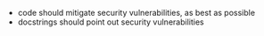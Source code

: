 - code should mitigate security vulnerabilities, as best as possible
- docstrings should point out security vulnerabilities
